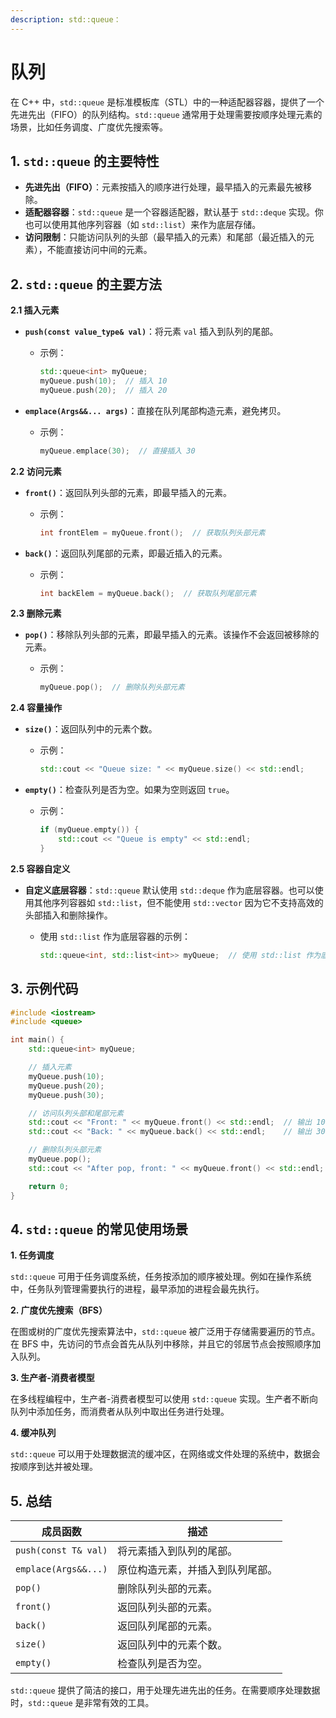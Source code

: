 ```yaml
---
description: std::queue：
---
```


# 队列

在 C++ 中，`std::queue` 是标准模板库（STL）中的一种适配器容器，提供了一个先进先出（FIFO）的队列结构。`std::queue` 通常用于处理需要按顺序处理元素的场景，比如任务调度、广度优先搜索等。

## **1. `std::queue` 的主要特性**

* **先进先出（FIFO）**：元素按插入的顺序进行处理，最早插入的元素最先被移除。
* **适配器容器**：`std::queue` 是一个容器适配器，默认基于 `std::deque` 实现。你也可以使用其他序列容器（如 `std::list`）来作为底层存储。
* **访问限制**：只能访问队列的头部（最早插入的元素）和尾部（最近插入的元素），不能直接访问中间的元素。

## **2. `std::queue` 的主要方法**

**2.1 插入元素**

* **`push(const value_type& val)`**：将元素 `val` 插入到队列的尾部。
  *   示例：

      ```cpp
      std::queue<int> myQueue;
      myQueue.push(10);  // 插入 10
      myQueue.push(20);  // 插入 20
      ```
* **`emplace(Args&&... args)`**：直接在队列尾部构造元素，避免拷贝。
  *   示例：

      ```cpp
      myQueue.emplace(30);  // 直接插入 30
      ```

**2.2 访问元素**

* **`front()`**：返回队列头部的元素，即最早插入的元素。
  *   示例：

      ```cpp
      int frontElem = myQueue.front();  // 获取队列头部元素
      ```
* **`back()`**：返回队列尾部的元素，即最近插入的元素。
  *   示例：

      ```cpp
      int backElem = myQueue.back();  // 获取队列尾部元素
      ```

**2.3 删除元素**

* **`pop()`**：移除队列头部的元素，即最早插入的元素。该操作不会返回被移除的元素。
  *   示例：

      ```cpp
      myQueue.pop();  // 删除队列头部元素
      ```

**2.4 容量操作**

* **`size()`**：返回队列中的元素个数。
  *   示例：

      ```cpp
      std::cout << "Queue size: " << myQueue.size() << std::endl;
      ```
* **`empty()`**：检查队列是否为空。如果为空则返回 `true`。
  *   示例：

      ```cpp
      if (myQueue.empty()) {
          std::cout << "Queue is empty" << std::endl;
      }
      ```

**2.5 容器自定义**

* **自定义底层容器**：`std::queue` 默认使用 `std::deque` 作为底层容器。也可以使用其他序列容器如 `std::list`，但不能使用 `std::vector` 因为它不支持高效的头部插入和删除操作。
  *   使用 `std::list` 作为底层容器的示例：

      ```cpp
      std::queue<int, std::list<int>> myQueue;  // 使用 std::list 作为底层容器
      ```

## **3. 示例代码**

```cpp
#include <iostream>
#include <queue>

int main() {
    std::queue<int> myQueue;

    // 插入元素
    myQueue.push(10);
    myQueue.push(20);
    myQueue.push(30);

    // 访问队列头部和尾部元素
    std::cout << "Front: " << myQueue.front() << std::endl;  // 输出 10
    std::cout << "Back: " << myQueue.back() << std::endl;    // 输出 30

    // 删除队列头部元素
    myQueue.pop();
    std::cout << "After pop, front: " << myQueue.front() << std::endl;  // 输出 20

    return 0;
}
```

## **4. `std::queue` 的常见使用场景**

**1. 任务调度**

`std::queue` 可用于任务调度系统，任务按添加的顺序被处理。例如在操作系统中，任务队列管理需要执行的进程，最早添加的进程会最先执行。

**2. 广度优先搜索（BFS）**

在图或树的广度优先搜索算法中，`std::queue` 被广泛用于存储需要遍历的节点。在 BFS 中，先访问的节点会首先从队列中移除，并且它的邻居节点会按照顺序加入队列。

**3. 生产者-消费者模型**

在多线程编程中，生产者-消费者模型可以使用 `std::queue` 实现。生产者不断向队列中添加任务，而消费者从队列中取出任务进行处理。

**4. 缓冲队列**

`std::queue` 可以用于处理数据流的缓冲区，在网络或文件处理的系统中，数据会按顺序到达并被处理。

## **5. 总结**

| 成员函数                 | 描述               |
| -------------------- | ---------------- |
| `push(const T& val)` | 将元素插入到队列的尾部。     |
| `emplace(Args&&...)` | 原位构造元素，并插入到队列尾部。 |
| `pop()`              | 删除队列头部的元素。       |
| `front()`            | 返回队列头部的元素。       |
| `back()`             | 返回队列尾部的元素。       |
| `size()`             | 返回队列中的元素个数。      |
| `empty()`            | 检查队列是否为空。        |

`std::queue` 提供了简洁的接口，用于处理先进先出的任务。在需要顺序处理数据时，`std::queue` 是非常有效的工具。
